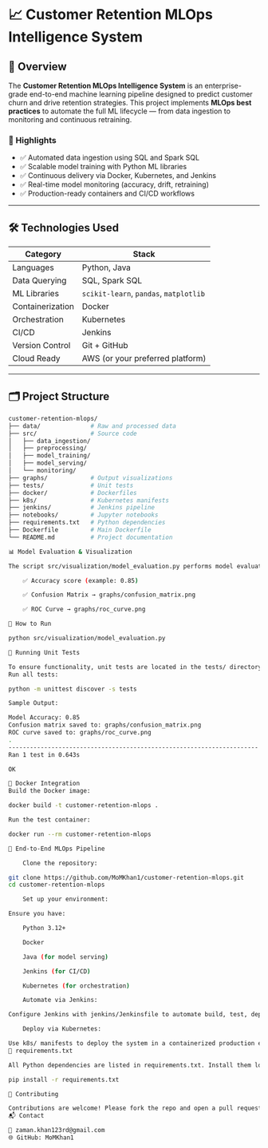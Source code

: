 # 📈 Customer Retention MLOps Intelligence System

## 🧠 Overview

The **Customer Retention MLOps Intelligence System** is an enterprise-grade end-to-end machine learning pipeline designed to predict customer churn and drive retention strategies. This project implements **MLOps best practices** to automate the full ML lifecycle — from data ingestion to monitoring and continuous retraining.

### 🚀 Highlights

- ✅ Automated data ingestion using SQL and Spark SQL
- ✅ Scalable model training with Python ML libraries
- ✅ Continuous delivery via Docker, Kubernetes, and Jenkins
- ✅ Real-time model monitoring (accuracy, drift, retraining)
- ✅ Production-ready containers and CI/CD workflows

---

## 🛠️ Technologies Used

| Category         | Stack |
|------------------|-------|
| Languages        | Python, Java |
| Data Querying    | SQL, Spark SQL |
| ML Libraries     | `scikit-learn`, `pandas`, `matplotlib` |
| Containerization | Docker |
| Orchestration    | Kubernetes |
| CI/CD            | Jenkins |
| Version Control  | Git + GitHub |
| Cloud Ready      | AWS (or your preferred platform) |

---

## 🗂️ Project Structure

```bash
customer-retention-mlops/
├── data/              # Raw and processed data
├── src/               # Source code
│   ├── data_ingestion/
│   ├── preprocessing/
│   ├── model_training/
│   ├── model_serving/
│   └── monitoring/
├── graphs/            # Output visualizations
├── tests/             # Unit tests
├── docker/            # Dockerfiles
├── k8s/               # Kubernetes manifests
├── jenkins/           # Jenkins pipeline
├── notebooks/         # Jupyter notebooks
├── requirements.txt   # Python dependencies
├── Dockerfile         # Main Dockerfile
└── README.md          # Project documentation

📊 Model Evaluation & Visualization

The script src/visualization/model_evaluation.py performs model evaluation with key metrics and visualizations:

    ✅ Accuracy score (example: 0.85)

    ✅ Confusion Matrix → graphs/confusion_matrix.png

    ✅ ROC Curve → graphs/roc_curve.png

📌 How to Run

python src/visualization/model_evaluation.py

🧪 Running Unit Tests

To ensure functionality, unit tests are located in the tests/ directory.
Run all tests:

python -m unittest discover -s tests

Sample Output:

Model Accuracy: 0.85
Confusion matrix saved to: graphs/confusion_matrix.png
ROC curve saved to: graphs/roc_curve.png
.
----------------------------------------------------------------------
Ran 1 test in 0.643s

OK

🐳 Docker Integration
Build the Docker image:

docker build -t customer-retention-mlops .

Run the test container:

docker run --rm customer-retention-mlops

🔁 End-to-End MLOps Pipeline

    Clone the repository:

git clone https://github.com/MoMKhan1/customer-retention-mlops.git
cd customer-retention-mlops

    Set up your environment:

Ensure you have:

    Python 3.12+

    Docker

    Java (for model serving)

    Jenkins (for CI/CD)

    Kubernetes (for orchestration)

    Automate via Jenkins:

Configure Jenkins with jenkins/Jenkinsfile to automate build, test, deploy.

    Deploy via Kubernetes:

Use k8s/ manifests to deploy the system in a containerized production environment.
📁 requirements.txt

All Python dependencies are listed in requirements.txt. Install them locally with:

pip install -r requirements.txt

🤝 Contributing

Contributions are welcome! Please fork the repo and open a pull request.
📬 Contact

📧 zaman.khan123rd@gmail.com
🌐 GitHub: MoMKhan1